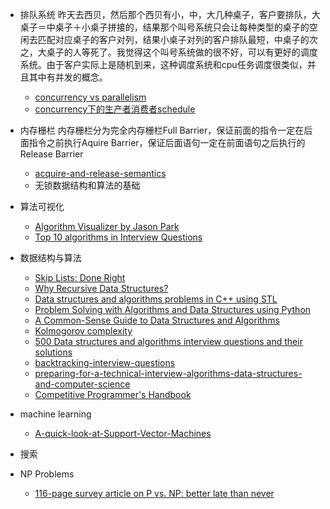 - 排队系统
昨天去西贝，然后那个西贝有小，中，大几种桌子，客户要排队，大桌子＝中桌子＋小桌子拼接的，结果那个叫号系统只会让每种类型的桌子的空闲去匹配对应桌子的客户对列，结果小桌子对列的客户排队最短，中桌子的次之，大桌子的人等死了。我觉得这个叫号系统做的很不好，可以有更好的调度系统。由于客户实际上是随机到来，这种调度系统和cpu任务调度很类似，并且其中有并发的概念。
  - [concurrency vs parallelism](https://blogs.oracle.com/yuanlin/entry/concurrency_vs_parallelism_concurrent_programming)
  - [concurrency下的生产者消费者schedule](http://www.smashcompany.com/technology/a-parable-about-concurrency-demonstrated-with-comical-cartoons)

- 内存栅栏
内存栅栏分为完全内存栅栏Full Barrier，保证前面的指令一定在后面指令之前执行Aquire Barrier，保证后面语句一定在前面语句之后执行的Release Barrier
  - [acquire-and-release-semantics](http://preshing.com/20120913/acquire-and-release-semantics/)
  -  无锁数据结构和算法的基础

- 算法可视化
  - [Algorithm Visualizer by Jason Park](http://devmastery.us13.list-manage.com/track/click?u=f1b8bfb7fc725a93f6e83bc85&id=740499797f&e=4486d1fe0e)
  - [Top 10 algorithms in Interview Questions](http://www.geeksforgeeks.org/top-10-algorithms-in-interview-questions/)

- 数据结构与算法
  - [Skip Lists: Done Right](http://ticki.github.io/blog/skip-lists-done-right/)
  - [Why Recursive Data Structures?](http://raganwald.com/2016/12/27/recursive-data-structures.html)
  - [Data structures and algorithms problems in C++ using STL](http://www.techiedelight.com/data-structures-and-algorithms-interview-questions-stl/)
  - [Problem Solving with Algorithms and Data Structures using Python](http://interactivepython.org/runestone/static/pythonds/index.html#problem-solving-with-algorithms-and-data-structures-using-python)
  - [A Common-Sense Guide to Data Structures and Algorithms](https://pragprog.com/book/jwdsal/a-common-sense-guide-to-data-structures-and-algorithms)
  - [Kolmogorov complexity](https://en.wikipedia.org/wiki/Kolmogorov_complexity)
  - [500 Data structures and algorithms interview questions and their solutions](https://techiedelight.quora.com/500-Data-structures-and-algorithms-interview-questions-and-their-solutions?share=1)
  - [backtracking-interview-questions](http://www.techiedelight.com/backtracking-interview-questions/)
  - [preparing-for-a-technical-interview-algorithms-data-structures-and-computer-science](http://www.primaryobjects.com/2017/03/28/preparing-for-a-technical-interview-algorithms-data-structures-and-computer-science/)
  - [Competitive Programmer's Handbook](https://cses.fi/book.html)

- machine learning
  - [A-quick-look-at-Support-Vector-Machines](https://generalabstractnonsense.com/2017/03/A-quick-look-at-Support-Vector-Machines/)


- 搜索

- NP Problems
  - [116-page survey article on P vs. NP: better late than never](http://www.scottaaronson.com/blog/?p=3095)